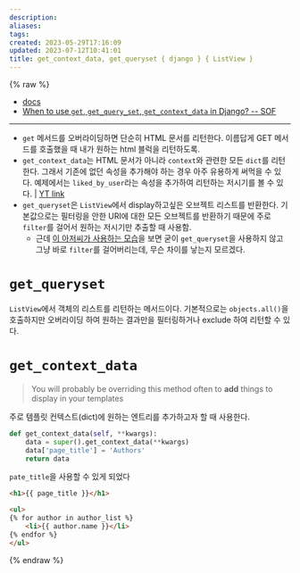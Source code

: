 ```yaml
---
description:
aliases: 
tags: 
created: 2023-05-29T17:16:09
updated: 2023-07-12T10:41:01
title: get_context_data, get_queryset { django } { ListView }
---
```



{% raw %}

- [docs](https://docs.djangoproject.com/en/4.1/ref/models/options/)
- [When to use `get`, `get_query_set`, `get_context_data` in Django? -- SOF](https://stackoverflow.com/questions/36950416/when-to-use-get-get-queryset-get-context-data-in-django)
---
- `get` 메서드를 오버라이딩하면 단순히 HTML 문서를 리턴한다. 이름답게 GET 메서드를 호출했을 때 내가 원하는 html 블럭을 리턴하도록.
- `get_context_data`는 HTML 문서가 아니라 `context`와 관련한 모든 `dict`를 리턴한다. 그래서 기존에 없던 속성을 추가해야 하는 경우 아주 유용하게 써먹을 수 있다. 예제에서는 `liked_by_user`라는 속성을 추가하여 리턴하는 저시기를 볼 수 있다. | [YT link](https://youtu.be/sMqDJovFO-Y?t=6682)
- `get_queryset`은 `ListView`에서 display하고싶은 오브젝트 리스트를 반환한다. 기본값으로는 필터링을 안한 URI에 대한 모든 오브젝트를 반환하기 때문에 주로 `filter`를 걸어서 원하는 저시기만 추출할 때 사용함.
	- 근데 [이 아저씨가 사용하는 모습](https://youtu.be/sMqDJovFO-Y?t=6815)을 보면 굳이 `get_queryset`을 사용하지 않고 그냥 바로 `filter`를 걸어버리는데, 무슨 차이를 낳는지 모르겠다.

# `get_queryset`

`ListView`에서 객체의 리스트를 리턴하는 메서드이다. 기본적으로는 `objects.all()`을 호출하지만 오버라이딩 하여 원하는 결과만을 필터링하거나 exclude 하여 리턴할 수 있다.

# `get_context_data`

> You will probably be overriding this method often to **add** things to display in your templates

주로 템플릿 컨텍스트(dict)에 원하는 엔트리를 추가하고자 할 때 사용한다.

```python
def get_context_data(self, **kwargs):
    data = super().get_context_data(**kwargs)
    data['page_title'] = 'Authors'
    return data
```

`pate_title`을 사용할 수 있게 되었다

```html
<h1>{{ page_title }}</h1>

<ul>
{% for author in author_list %}
    <li>{{ author.name }}</li>
{% endfor %}
</ul>
```

{% endraw %}